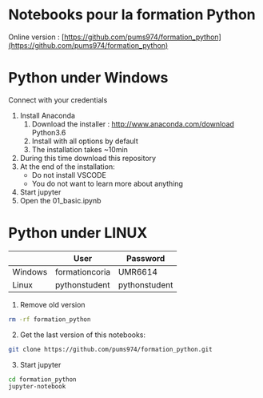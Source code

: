 # Notebooks pour la formation Python

Online version : [https://github.com/pums974/formation_python](https://github.com/pums974/formation_python)

# Python under Windows
Connect with your credentials

1. Install Anaconda
    1. Download the installer : http://www.anaconda.com/download Python3.6
    2. Install with all options by default
    3. The installation takes ~10min
2. During this time download this repository
3. At the end of the installation:
    - Do not install VSCODE
    - You do not want to learn more about anything
4. Start jupyter
5. Open the 01_basic.ipynb


# Python under LINUX

|           | User           | Password      |
| --------- | -------------- | ------------- |
| Windows   | formationcoria | UMR6614       |
| Linux     | pythonstudent  | pythonstudent |

1. Remove old version
```sh
rm -rf formation_python
```
2. Get the last version of this notebooks:
```sh
git clone https://github.com/pums974/formation_python.git
```
3. Start jupyter
```sh
cd formation_python
jupyter-notebook
```
